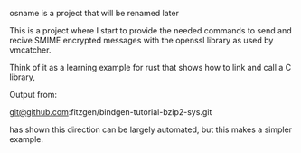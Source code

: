 osname is a project that will be renamed later

This is a project where I start to provide the needed commands to send and recive SMIME encrypted messages with the openssl library as used by vmcatcher.

Think of it as a learning example for rust that shows how to link and call a C library,

Output from:

 git@github.com:fitzgen/bindgen-tutorial-bzip2-sys.git

has shown this direction can be largely automated, but this makes a simpler example.
